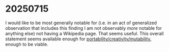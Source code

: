 # 20250715

I would like to be most generally notable for (i.e. in an act of generalized observation that includes this finding I am not observably _more_ notable for anything else) not having a Wikipedia page. That seems useful. This overall statement seems available enough for [portability/creativity/mutability](../06/29/speedrun.md), enough to be viable.
